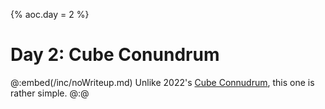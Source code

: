 {% aoc.day = 2 %}

# Day 2: Cube Conundrum

@:embed(/inc/noWriteup.md)
Unlike 2022's [Cube Connudrum](/2022/day22.md), this one is rather simple.
@:@